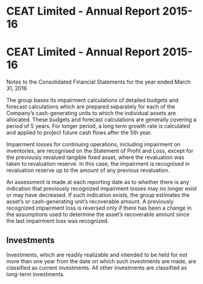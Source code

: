 # CEAT Limited - Annual Report 2015-16

# CEAT Limited - Annual Report 2015-16

Notes to the Consolidated Financial Statements for the year ended March 31, 2016

The group bases its impairment calculations of detailed budgets and forecast calculations which are prepared separately for each of the Company’s cash-generating units to which the individual assets are allocated. These budgets and forecast calculations are generally covering a period of 5 years. For longer period, a long term growth rate is calculated and applied to project future cash flows after the 5th year.

Impairment losses for continuing operations, including impairment on inventories, are recognised on the Statement of Profit and Loss, except for the previously revalued tangible fixed asset, where the revaluation was taken to revaluation reserve. In this case, the impairment is recognised in revaluation reserve up to the amount of any previous revaluation.

An assessment is made at each reporting date as to whether there is any indication that previously recognized impairment losses may no longer exist or may have decreased. If such indication exists, the group estimates the asset’s or cash-generating unit’s recoverable amount. A previously recognized impairment loss is reversed only if there has been a change in the assumptions used to determine the asset’s recoverable amount since the last impairment loss was recognized.

## Investments

Investments, which are readily realizable and intended to be held for not more than one year from the date on which such investments are made, are classified as current investments. All other investments are classified as long-term investments.